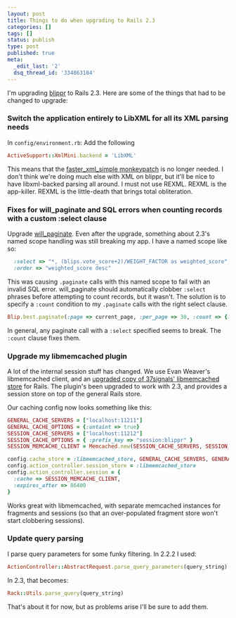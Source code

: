 ```yaml
---
layout: post
title: Things to do when upgrading to Rails 2.3
categories: []
tags: []
status: publish
type: post
published: true
meta:
  _edit_last: '2'
  dsq_thread_id: '334863184'
---
```

I'm upgrading <a href="http://www.blippr.com">blippr</a> to Rails 2.3. Here are some of the things that had to be changed to upgrade:

### Switch the application entirely to LibXML for all its XML parsing needs

In `config/environment.rb`: Add the following

~~~ruby
ActiveSupport::XmlMini.backend = 'LibXML'
~~~

This means that the <a href="http://www.coffeepowered.net/2008/09/27/powerful-easy-dry-multi-format-rest-apis/">faster\_xml\_simple monkeypatch</a> is no longer needed. I don't think we're doing much else with XML on blippr, but it'll be nice to have libxml-backed parsing all around. I must not use REXML. REXML is the app-killer. REXML is the little-death that brings total obliteration.

### Fixes for will_paginate and SQL errors when counting records with a custom :select clause

Upgrade <a href="http://wiki.github.com/mislav/will_paginate">will_paginate</a>. Even after the upgrade, something about 2.3's named scope handling was still breaking my app. I have a named scope like so:

~~~ruby
  :select => "*, (blips.vote_score+2)/WEIGHT_FACTOR as weighted_score",
  :order => "weighted_score desc"
~~~

This was causing `.paginate` calls with this named scope to fail with an invalid SQL error. will_paginate should automatically clobber `:select` phrases before attempting to count records, but it wasn't. The solution is to specify a `:count` condition to my `.paginate` calls with the right select clause.

~~~ruby
Blip.best.paginate(:page => current_page, :per_page => 30, :count => {:select => "blips.id"})
~~~

In general, any paginate call with a `:select` specified seems to break. The `:count` clause fixes them.

### Upgrade my libmemcached plugin

A lot of the internal session stuff has changed. We use Evan Weaver's libmemcached client, and an <a href="http://github.com/cheald/libmemcached_store/tree/master">upgraded copy of 37signals' libmemcached store</a> for Rails. The plugin's been upgraded to work with 2.3, and provides a session store on top of the general Rails store.

Our caching config now looks something like this:

~~~ruby
GENERAL_CACHE_SERVERS = ["localhost:11211"]
GENERAL_CACHE_OPTIONS = {:untaint => true}
SESSION_CACHE_SERVERS = ["localhost:11212"]
SESSION_CACHE_OPTIONS = { :prefix_key => "session:blippr" }
SESSION_MEMCACHE_CLIENT = Memcached.new(SESSION_CACHE_SERVERS, SESSION_CACHE_OPTIONS)

config.cache_store = :libmemcached_store, GENERAL_CACHE_SERVERS, GENERAL_CACHE_OPTIONS
config.action_controller.session_store = :libmemcached_store
config.action_controller.session = {
  :cache => SESSION_MEMCACHE_CLIENT,
  :expires_after => 86400
}
~~~

Works great with libmemcached, with separate memcached instances for fragments and sessions (so that an over-populated fragment store won't start clobbering sessions).

### Update query parsing

I parse query parameters for some funky filtering. In 2.2.2 I used:

~~~ruby
ActionController::AbstractRequest.parse_query_parameters(query_string)
~~~

In 2.3, that becomes:

~~~ruby
Rack::Utils.parse_query(query_string)
~~~

That's about it for now, but as problems arise I'll be sure to add them.
